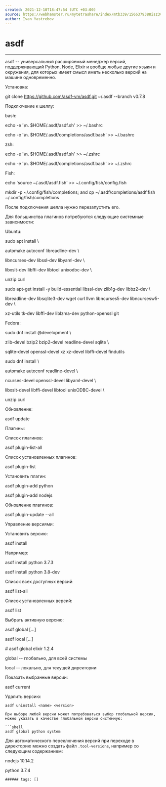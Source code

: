 ```yaml
---
created: 2021-12-10T18:47:54 (UTC +03:00)
source: https://webhamster.ru/mytetrashare/index/mtb339/1566379388isz3v03625
author: Ivan Yastrebov
---
```

asdf
===
---

asdf -- универсальный расширяемый менеджер версий, поддерживающий Python, Node, Elixir и вообще любые другие языки и окружения, для которых имеет смысл иметь несколько версий на машине одновременно.

Установка:

git clone https://github.com/asdf-vm/asdf.git ~/.asdf --branch v0.7.8  

Подключение к шеллу:

bash:

echo -e '\\n. $HOME/.asdf/asdf.sh' >> ~/.bashrc

echo -e '\\n. $HOME/.asdf/completions/asdf.bash' >> ~/.bashrc

zsh:

echo -e '\\n. $HOME/.asdf/asdf.sh' >> ~/.zshrc

echo -e '\\n. $HOME/.asdf/completions/asdf.bash' >> ~/.zshrc

Fish:

echo 'source ~/.asdf/asdf.fish' >> ~/.config/fish/config.fish

mkdir -p ~/.config/fish/completions; and cp ~/.asdf/completions/asdf.fish ~/.config/fish/completions

После подключения шелла нужно перезапустить его.

Для большинства плагинов потребуются следующие системные зависимости:

Ubuntu:

sudo apt install \\

automake autoconf libreadline-dev \\

libncurses-dev libssl-dev libyaml-dev \\

libxslt-dev libffi-dev libtool unixodbc-dev \\

unzip curl

sudo apt-get install -y build-essential libssl-dev zlib1g-dev libbz2-dev \\

libreadline-dev libsqlite3-dev wget curl llvm libncurses5-dev libncursesw5-dev \\

xz-utils tk-dev libffi-dev liblzma-dev python-openssl git

Fedora:

sudo dnf install @development \\

zlib-devel bzip2 bzip2-devel readline-devel sqlite \\

sqlite-devel openssl-devel xz xz-devel libffi-devel findutils

sudo dnf install \\

automake autoconf readline-devel \\

ncurses-devel openssl-devel libyaml-devel \\

libxslt-devel libffi-devel libtool unixODBC-devel \\

unzip curl

Обновление:

asdf update

Плагины:

Список плагинов:

asdf plugin-list-all

Список установленных плагинов:

asdf plugin-list

Установить плагин:

asdf plugin-add python

asdf plugin-add nodejs

Обновление плагинов:

asdf plugin-update --all

Управление версиями:

Установить версию:

asdf install <name> <version>

Например:

asdf install python 3.7.3

asdf install python 3.8-dev

Список всех доступных версий:

asdf list-all <name>

Список установленных версий:

asdf list <name>

Выбрать активную версию:

asdf global <name> <version> \[<version>...\]

asdf local <name> <version> \[<version>...\]

\# asdf global elixir 1.2.4

global -- глобально, для всей системы

local -- локально, для текущей директории

Показать выбранные версии:

asdf current

Удалить версию:

```shells
asdf uninstall <name> <version>

При выборе любой версии может потребоваться выбор глобальной версии, можно указать в качестве глобальной версии системную:

```shell
asdf global python system
```

Для автоматического переключения версий при переходе в директорию можно создать файл `.tool-versions`, например со следующим содержанием:

nodejs 10.14.2

python 3.7.4

`###### tags: []`